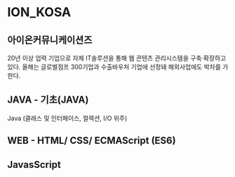 # ION_KOSA

## 아이온커뮤니케이션즈
20년 이상 업력 기업으로 자체 IT솔루션을 통해 웹 콘텐츠 관리시스템을 구축·확장하고 있다. 올해는 글로벌점프 300기업과 수출바우처 기업에 선정돼 해외사업에도 박차를 가한다.

## JAVA - 기초(JAVA)
Java (클래스 및 인터페이스, 컬렉션, I/O 위주)

## WEB - HTML/ CSS/ ECMAScript (ES6)

## JavasScript